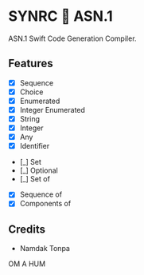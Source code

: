 SYNRC 💬 ASN.1
==============

ASN.1 Swift Code Generation Compiler.

Features
--------

* [x] Sequence
* [x] Choice
* [x] Enumerated
* [x] Integer Enumerated
* [x] String
* [x] Integer
* [x] Any
* [x] Identifier
* [_] Set
* [_] Optional
* [_] Set of
* [x] Sequence of
* [x] Components of

Credits
-------

* Namdak Tonpa

OM A HUM

